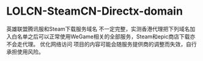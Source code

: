 # LOLCN-SteamCN-Directx-domain
英雄联盟腾讯服和Steam下载服务域名
不一定完整，实测香港代理把下列域名加入白名单之后可以正常使用WeGame相关的全部服务，Steam和epic商店下载亦不会走代理。
优化网络访问
项目的内容可能会随服务提供商的调整而失效，自行承担使用风险。
